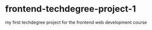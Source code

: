 # frontend-techdegree-project-1
 my first techdegree project for the frontend web development course
